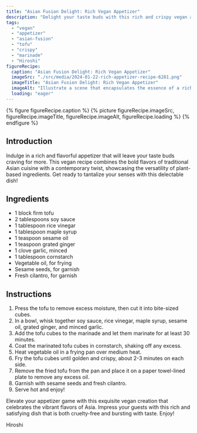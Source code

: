 ```yaml
---
title: "Asian Fusion Delight: Rich Vegan Appetizer"
description: "Delight your taste buds with this rich and crispy vegan appetizer recipe. Marinated tofu cubes are fried to perfection, resulting in a dish that is bursting with bold Asian flavors. A perfect blend of traditional and contemporary cuisine!"
tags:
  - "vegan"
  - "appetizer"
  - "asian-fusion"
  - "tofu"
  - "crispy"
  - "marinade"
  - "Hiroshi"
figureRecipe: 
  caption: "Asian Fusion Delight: Rich Vegan Appetizer"
  imageSrc: "./src/media/2024-01-22-rich-appetizer-recipe-6281.png"
  imageTitle: "Asian Fusion Delight: Rich Vegan Appetizer"
  imageAlt: "Illustrate a scene that encapsulates the essence of a rich vegan appetizer at a high-end Asian fusion restaurant. Visualize a table elegantly set with a symphony of delicious plant-based dishes; the hero being crispy marinated tofu cubes. These cubes are golden brown and shimmering; with an enticing crisp exterior surrounding a luscious and tender interior. Complementing the tofu is a vibrant garniture of sesame seeds and fresh cilantro, enhancing the dish with bursts of color and a vibrant freshness. The image should emphasize the wide ranging spectrum of vegan cuisine, with an assortment of tantalizing plant-based appetizers arranged appealingly, luring guests to partake in this opulent, animal-friendly banquet. The surrounding ambiance should radiate warmth and refinement, mirroring the combination of classical Asian flavors and modern vegan culinary craft."
  loading: "eager"
---
```


{% figure figureRecipe.caption %}
{% picture figureRecipe.imageSrc, figureRecipe.imageTitle, figureRecipe.imageAlt, figureRecipe.loading %}
{% endfigure %}

## Introduction

Indulge in a rich and flavorful appetizer that will leave your taste buds craving for more. This vegan recipe combines the bold flavors of traditional Asian cuisine with a contemporary twist, showcasing the versatility of plant-based ingredients. Get ready to tantalize your senses with this delectable dish!

## Ingredients

- 1 block firm tofu
- 2 tablespoons soy sauce
- 1 tablespoon rice vinegar
- 1 tablespoon maple syrup
- 1 teaspoon sesame oil
- 1 teaspoon grated ginger
- 1 clove garlic, minced
- 1 tablespoon cornstarch
- Vegetable oil, for frying
- Sesame seeds, for garnish
- Fresh cilantro, for garnish

## Instructions

1. Press the tofu to remove excess moisture, then cut it into bite-sized cubes.
2. In a bowl, whisk together soy sauce, rice vinegar, maple syrup, sesame oil, grated ginger, and minced garlic.
3. Add the tofu cubes to the marinade and let them marinate for at least 30 minutes.
4. Coat the marinated tofu cubes in cornstarch, shaking off any excess.
5. Heat vegetable oil in a frying pan over medium heat.
6. Fry the tofu cubes until golden and crispy, about 2-3 minutes on each side.
7. Remove the fried tofu from the pan and place it on a paper towel-lined plate to remove any excess oil.
8. Garnish with sesame seeds and fresh cilantro.
9. Serve hot and enjoy!

Elevate your appetizer game with this exquisite vegan creation that celebrates the vibrant flavors of Asia. Impress your guests with this rich and satisfying dish that is both cruelty-free and bursting with taste. Enjoy!

Hiroshi

